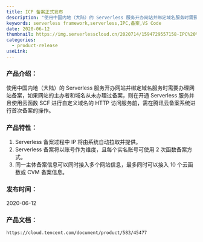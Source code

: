 ```yaml
---
title: ICP 备案正式发布
description: "使用中国内地（大陆）的 Serverless 服务开办网站并绑定域名服务时需要办理网站备案，如果网站的主办者和域名从未办理过备案，则在开通 Serverless 服务并且使用云函数 SCF 进行自定义域名的 HTTP 访问服务前，需在腾讯云备案系统进行首次备案的操作。ICP 备案 6 月 12 日正式发布,支持企业备案。"
keywords: serverless framework,serverless,IPC,备案,VS Code
date: 2020-06-12
thumbnail: https://img.serverlesscloud.cn/2020714/1594729557158-IPC%20%E5%A4%87%E6%A1%88.jpg
categories:
  - product-release
useLink: 
---
```


### 产品介绍：

使用中国内地（大陆）的 Serverless 服务开办网站并绑定域名服务时需要办理网站备案，如果网站的主办者和域名从未办理过备案，则在开通 Serverless 服务并且使用云函数 SCF 进行自定义域名的 HTTP 访问服务前，需在腾讯云备案系统进行首次备案的操作。

### 产品特性：

1. Serverless 备案过程中 IP 将由系统自动拉取并提供。
2. Serverless 备案将以账号作为维度，且每个实名账号可使用 2 次函数备案方式。
3. 同一主体备案信息可以同时接入多个网站信息，最多同时可以接入 10 个云函数或 CVM 备案信息。

### 发布时间：

2020-06-12

### 产品文档：

`https://cloud.tencent.com/document/product/583/45477`


